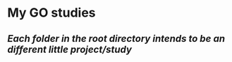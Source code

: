 # My GO studies
## _Each  folder in the root directory intends to be an different little project/study_

